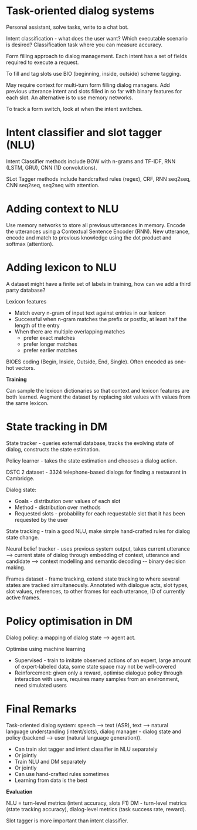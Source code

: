 # Task-oriented dialog systems

Personal assistant, solve tasks, write to a chat bot.

Intent classification - what does the user want? Which executable scenario is desired? Classification task where you can measure accuracy.

Form filling approach to dialog management. Each intent has a set of fields required to execute a request.

To fill and tag slots use BIO (beginning, inside, outside) scheme tagging.

May require context for multi-turn form filling dialog managers. Add previous utterance intent and slots filled in so far with binary features for each slot. An alternative is to use memory networks.

To track a form switch, look at when the intent switches.


# Intent classifier and slot tagger (NLU)

Intent Classifier methods include BOW with n-grams and TF-IDF, RNN (LSTM, GRU), CNN (1D convolutions).

SLot Tagger methods include handcrafted rules (regex), CRF, RNN seq2seq, CNN seq2seq, seq2seq with attention.

# Adding context to NLU

Use memory networks to store all previous utterances in memory. Encode the utterances using a Contextual Sentence Encoder (RNN). New utterance, encode and match to previous knowledge using the dot product and softmax (attention).

# Adding lexicon to NLU

A dataset might have a finite set of labels in training, how can we add a third party database?

Lexicon features
* Match every n-gram of input text against entries in our lexicon
* Successful when n-gram matches the prefix or postfix, at least half the length of the entry
* When there are multiple overlapping matches
  * prefer exact matches
  * prefer longer matches
  * prefer earlier matches

BIOES coding (Begin, Inside, Outside, End, Single). Often encoded as one-hot vectors.

**Training**

Can sample the lexicon dictionaries so that context and lexicon features are both learned. Augment the dataset by replacing slot values with values from the same lexicon.


# State tracking in DM

State tracker - queries external database, tracks the evolving state of dialog, constructs the state estimation.

Policy learner - takes the state estimation and chooses a dialog action.

DSTC 2 dataset - 3324 telephone-based dialogs for finding a restaurant in Cambridge.

Dialog state:
* Goals - distribution over values of each slot
* Method - distribution over methods 
* Requested slots - probability for each requestable slot that it has been requested by the user

State tracking - train a good NLU, make simple hand-crafted rules for dialog state change.

Neural belief tracker - uses previous system output, takes current utterance --> current state of dialog through embedding of context, utterance and candidate --> context modelling and semantic decoding -- binary decision making.

Frames dataset - frame tracking, extend state tracking to where several states are tracked simultaneously. Annotated with dialogue acts, slot types, slot values, references, to other frames for each utterance, ID of currently active frames.

# Policy optimisation in DM

Dialog policy: a mapping of dialog state --> agent act.

Optimise using machine learning
* Supervised - train to imitate observed actions of an expert, large amount of expert-labeled data, some state space may not be well-covered
* Reinforcement: given only a reward, optimise dialogue policy through interaction with users, requires many samples from an environment, need simulated users

# Final Remarks

Task-oriented dialog system: speech --> text (ASR), text --> natural language understanding (intent/slots), dialog manager - dialog state and policy (backend --> user (natural language generation)).

* Can train slot tagger and intent classifier in NLU separately
* Or jointly
* Train NLU and DM separately
* Or jointly
* Can use hand-crafted rules sometimes
* Learning from data is the best

**Evaluation**

NLU = turn-level metrics (intent accuracy, slots F1)
DM - turn-level metrics (state tracking accuracy), dialog-level metrics (task success rate, reward).

Slot tagger is more important than intent classifier.

